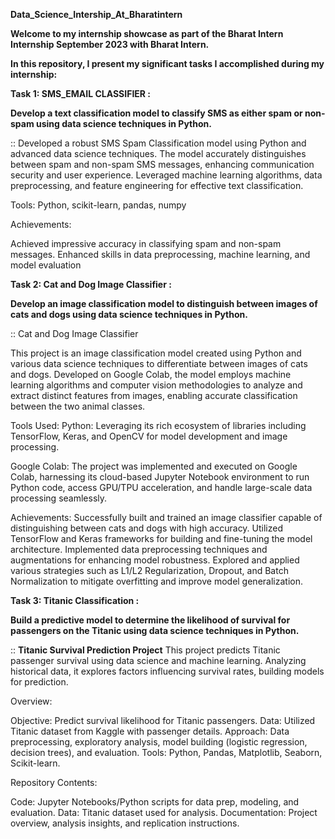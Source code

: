 **Data_Science_Intership_At_Bharatintern**

**Welcome to my internship showcase as part of the Bharat Intern Internship September 2023 with Bharat Intern.**

**In this repository, I present my significant tasks I accomplished during my internship:**

**Task 1: SMS_EMAIL CLASSIFIER :**

**Develop a text classification model to
classify SMS as either spam or non-spam
using data science techniques in Python.**

:: Developed a robust SMS Spam Classification model using Python and advanced data science techniques. The model accurately distinguishes between spam and non-spam SMS messages, enhancing communication security and user experience. Leveraged machine learning algorithms, data preprocessing, and feature engineering for effective text classification.

Tools: Python, scikit-learn, pandas, numpy

Achievements:

Achieved impressive accuracy in classifying spam and non-spam messages.
Enhanced skills in data preprocessing, machine learning, and model evaluation


**Task 2: Cat and Dog Image Classifier :**

**Develop an image classification model to
distinguish between images of cats and dogs
using data science techniques in Python.**

:: Cat and Dog Image Classifier

This project is an image classification model created using Python and various data science techniques to differentiate between images of cats and dogs. Developed on Google Colab, the model employs machine learning algorithms and computer vision methodologies to analyze and extract distinct features from images, enabling accurate classification between the two animal classes.

Tools Used:
Python: Leveraging its rich ecosystem of libraries including TensorFlow, Keras, and OpenCV for model development and image processing.

Google Colab: The project was implemented and executed on Google Colab, harnessing its cloud-based Jupyter Notebook environment to run Python code, access GPU/TPU acceleration, and handle large-scale data processing seamlessly.

Achievements:
Successfully built and trained an image classifier capable of distinguishing between cats and dogs with high accuracy.
Utilized TensorFlow and Keras frameworks for building and fine-tuning the model architecture.
Implemented data preprocessing techniques and augmentations for enhancing model robustness.
Explored and applied various strategies such as L1/L2 Regularization, Dropout, and Batch Normalization to mitigate overfitting and improve model generalization.


**Task 3: Titanic Classification :**

**Build a predictive model to determine the
likelihood of survival for passengers on
the Titanic using data science techniques
in Python.**

:: **Titanic Survival Prediction Project**
This project predicts Titanic passenger survival using data science and machine learning. Analyzing historical data, it explores factors influencing survival rates, building models for prediction.

Overview:

Objective: Predict survival likelihood for Titanic passengers.
Data: Utilized Titanic dataset from Kaggle with passenger details.
Approach: Data preprocessing, exploratory analysis, model building (logistic regression, decision trees), and evaluation.
Tools: Python, Pandas, Matplotlib, Seaborn, Scikit-learn.


Repository Contents:

Code: Jupyter Notebooks/Python scripts for data prep, modeling, and evaluation.
Data: Titanic dataset used for analysis.
Documentation: Project overview, analysis insights, and replication instructions.
